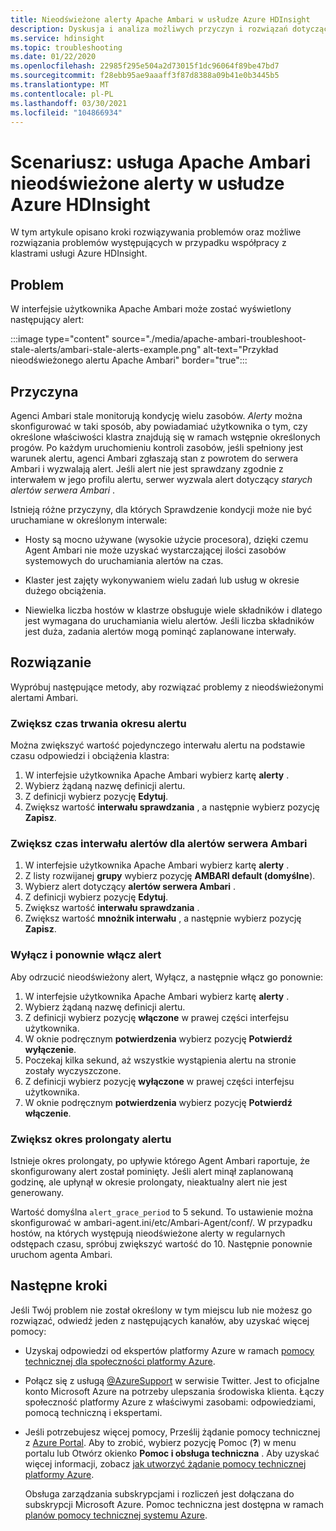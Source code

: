 ```yaml
---
title: Nieodświeżone alerty Apache Ambari w usłudze Azure HDInsight
description: Dyskusja i analiza możliwych przyczyn i rozwiązań dotyczących nieodświeżonych alertów Apache Ambari w usłudze HDInsight.
ms.service: hdinsight
ms.topic: troubleshooting
ms.date: 01/22/2020
ms.openlocfilehash: 22985f295e504a2d73015f1dc96064f89be47bd7
ms.sourcegitcommit: f28ebb95ae9aaaff3f87d8388a09b41e0b3445b5
ms.translationtype: MT
ms.contentlocale: pl-PL
ms.lasthandoff: 03/30/2021
ms.locfileid: "104866934"
---
```

# <a name="scenario-apache-ambari-stale-alerts-in-azure-hdinsight"></a>Scenariusz: usługa Apache Ambari nieodświeżone alerty w usłudze Azure HDInsight

W tym artykule opisano kroki rozwiązywania problemów oraz możliwe rozwiązania problemów występujących w przypadku współpracy z klastrami usługi Azure HDInsight.

## <a name="issue"></a>Problem

W interfejsie użytkownika Apache Ambari może zostać wyświetlony następujący alert:

:::image type="content" source="./media/apache-ambari-troubleshoot-stale-alerts/ambari-stale-alerts-example.png" alt-text="Przykład nieodświeżonego alertu Apache Ambari" border="true":::

## <a name="cause"></a>Przyczyna

Agenci Ambari stale monitorują kondycję wielu zasobów. *Alerty* można skonfigurować w taki sposób, aby powiadamiać użytkownika o tym, czy określone właściwości klastra znajdują się w ramach wstępnie określonych progów. Po każdym uruchomieniu kontroli zasobów, jeśli spełniony jest warunek alertu, agenci Ambari zgłaszają stan z powrotem do serwera Ambari i wyzwalają alert. Jeśli alert nie jest sprawdzany zgodnie z interwałem w jego profilu alertu, serwer wyzwala alert dotyczący *starych alertów serwera Ambari* .

Istnieją różne przyczyny, dla których Sprawdzenie kondycji może nie być uruchamiane w określonym interwale:

* Hosty są mocno używane (wysokie użycie procesora), dzięki czemu Agent Ambari nie może uzyskać wystarczającej ilości zasobów systemowych do uruchamiania alertów na czas.

* Klaster jest zajęty wykonywaniem wielu zadań lub usług w okresie dużego obciążenia.

* Niewielka liczba hostów w klastrze obsługuje wiele składników i dlatego jest wymagana do uruchamiania wielu alertów. Jeśli liczba składników jest duża, zadania alertów mogą pominąć zaplanowane interwały.

## <a name="resolution"></a>Rozwiązanie

Wypróbuj następujące metody, aby rozwiązać problemy z nieodświeżonymi alertami Ambari.

### <a name="increase-the-alert-interval-time"></a>Zwiększ czas trwania okresu alertu

Można zwiększyć wartość pojedynczego interwału alertu na podstawie czasu odpowiedzi i obciążenia klastra:

1. W interfejsie użytkownika Apache Ambari wybierz kartę **alerty** .
1. Wybierz żądaną nazwę definicji alertu.
1. Z definicji wybierz pozycję **Edytuj**.
1. Zwiększ wartość **interwału sprawdzania** , a następnie wybierz pozycję **Zapisz**.

### <a name="increase-the-alert-interval-time-for-ambari-server-alerts"></a>Zwiększ czas interwału alertów dla alertów serwera Ambari

1. W interfejsie użytkownika Apache Ambari wybierz kartę **alerty** .
1. Z listy rozwijanej **grupy** wybierz pozycję **AMBARI default (domyślne**).
1. Wybierz alert dotyczący **alertów serwera Ambari** .
1. Z definicji wybierz pozycję **Edytuj**.
1. Zwiększ wartość **interwału sprawdzania** .
1. Zwiększ wartość **mnożnik interwału** , a następnie wybierz pozycję **Zapisz**.

### <a name="disable-and-reenable-the-alert"></a>Wyłącz i ponownie włącz alert

Aby odrzucić nieodświeżony alert, Wyłącz, a następnie włącz go ponownie:

1. W interfejsie użytkownika Apache Ambari wybierz kartę **alerty** .
1. Wybierz żądaną nazwę definicji alertu.
1. Z definicji wybierz pozycję **włączone** w prawej części interfejsu użytkownika.
1. W oknie podręcznym **potwierdzenia** wybierz pozycję **Potwierdź wyłączenie**.
1. Poczekaj kilka sekund, aż wszystkie wystąpienia alertu na stronie zostały wyczyszczone.
1. Z definicji wybierz pozycję **wyłączone** w prawej części interfejsu użytkownika.
1. W oknie podręcznym **potwierdzenia** wybierz pozycję **Potwierdź włączenie**.

### <a name="increase-the-alert-grace-period"></a>Zwiększ okres prolongaty alertu

Istnieje okres prolongaty, po upływie którego Agent Ambari raportuje, że skonfigurowany alert został pominięty. Jeśli alert minął zaplanowaną godzinę, ale upłynął w okresie prolongaty, nieaktualny alert nie jest generowany.

Wartość domyślna `alert_grace_period` to 5 sekund. To ustawienie można skonfigurować w ambari-agent.ini/etc/Ambari-Agent/conf/. W przypadku hostów, na których występują nieodświeżone alerty w regularnych odstępach czasu, spróbuj zwiększyć wartość do 10. Następnie ponownie uruchom agenta Ambari.

## <a name="next-steps"></a>Następne kroki

Jeśli Twój problem nie został określony w tym miejscu lub nie możesz go rozwiązać, odwiedź jeden z następujących kanałów, aby uzyskać więcej pomocy:

* Uzyskaj odpowiedzi od ekspertów platformy Azure w ramach [pomocy technicznej dla społeczności platformy Azure](https://azure.microsoft.com/support/community/).

* Połącz się z usługą [@AzureSupport](https://twitter.com/azuresupport) w serwisie Twitter. Jest to oficjalne konto Microsoft Azure na potrzeby ulepszania środowiska klienta. Łączy społeczność platformy Azure z właściwymi zasobami: odpowiedziami, pomocą techniczną i ekspertami.

* Jeśli potrzebujesz więcej pomocy, Prześlij żądanie pomocy technicznej z [Azure Portal](https://portal.azure.com/?#blade/Microsoft_Azure_Support/HelpAndSupportBlade/). Aby to zrobić, wybierz pozycję Pomoc (**?**) w menu portalu lub Otwórz okienko **Pomoc i obsługa techniczna** . Aby uzyskać więcej informacji, zobacz [jak utworzyć żądanie pomocy technicznej platformy Azure](../../azure-portal/supportability/how-to-create-azure-support-request.md). 

  Obsługa zarządzania subskrypcjami i rozliczeń jest dołączana do subskrypcji Microsoft Azure. Pomoc techniczna jest dostępna w ramach [planów pomocy technicznej systemu Azure](https://azure.microsoft.com/support/plans/).